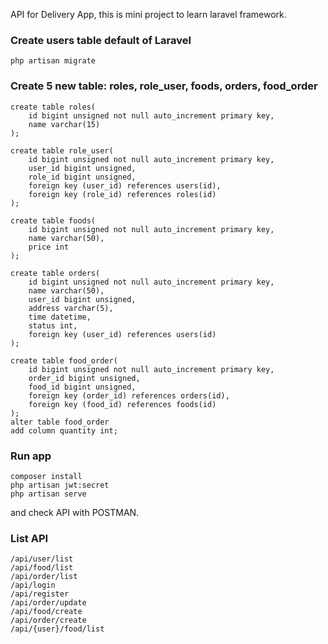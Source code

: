 API for Delivery App, this is mini project to learn laravel framework.

### Create users table default of Laravel
```
php artisan migrate
```

### Create 5 new table: roles, role_user, foods, orders, food_order
```
create table roles(
	id bigint unsigned not null auto_increment primary key,
    name varchar(15)
);

create table role_user(
	id bigint unsigned not null auto_increment primary key,
    user_id bigint unsigned,
    role_id bigint unsigned,
    foreign key (user_id) references users(id),
    foreign key (role_id) references roles(id)
);

create table foods(
	id bigint unsigned not null auto_increment primary key,
    name varchar(50),
    price int
);

create table orders(
	id bigint unsigned not null auto_increment primary key,
    name varchar(50),
    user_id bigint unsigned,
    address varchar(5),
    time datetime,
    status int, 
    foreign key (user_id) references users(id)
);

create table food_order(
	id bigint unsigned not null auto_increment primary key,
    order_id bigint unsigned,
    food_id bigint unsigned,
    foreign key (order_id) references orders(id),
    foreign key (food_id) references foods(id)
);
alter table food_order
add column quantity int;
```
### Run app
```
composer install 
php artisan jwt:secret
php artisan serve
```

and check API with POSTMAN.

### List API
```
/api/user/list
/api/food/list
/api/order/list
/api/login
/api/register
/api/order/update
/api/food/create
/api/order/create
/api/{user}/food/list
```
